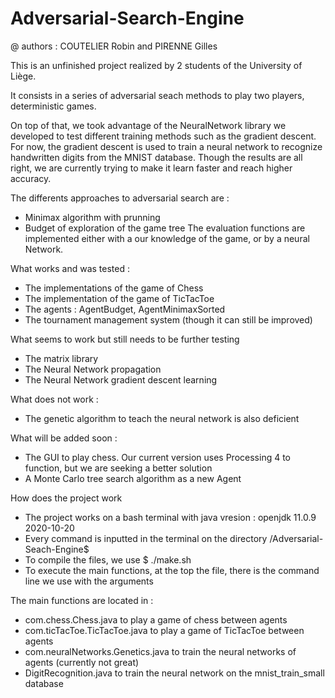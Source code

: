 # Adversarial-Search-Engine
@ authors : COUTELIER Robin and PIRENNE Gilles

This is an unfinished project realized by 2 students of the University of Liège.

It consists in a series of adversarial seach methods to play two players, deterministic games.

On top of that, we took advantage of the NeuralNetwork library we developed to test different
training methods such as the gradient descent. For now, the gradient descent is used to
train a neural network to recognize handwritten digits from the MNIST database.
Though the results are all right, we are currently trying to make it learn faster
and reach higher accuracy.

The differents approaches to adversarial search are :
 - Minimax algorithm with prunning
 - Budget of exploration of the game tree
The evaluation functions are implemented either with a our knowledge of the game, or by a neural Network.

What works and was tested :
 - The implementations of the game of Chess
 - The implementation of the game of TicTacToe
 - The agents : AgentBudget, AgentMinimaxSorted
 - The tournament management system (though it can still be improved)

What seems to work but still needs to be further testing
 - The matrix library
 - The Neural Network propagation
 - The Neural Network gradient descent learning

What does not work :
 - The genetic algorithm to teach the neural network is also deficient

What will be added soon :
 - The GUI to play chess. Our current version uses Processing 4 to function, but we are seeking a better solution
 - A Monte Carlo tree search algorithm as a new Agent


How does the project work
 - The project works on a bash terminal with java vresion : openjdk 11.0.9 2020-10-20
 - Every command is inputted in the terminal on the directory /Adversarial-Seach-Engine$
 - To compile the files, we use $ ./make.sh
 - To execute the main functions, at the top the file, there is the command line we use with the arguments

The main functions are located in :
 - com.chess.Chess.java             to play a game of chess between agents
 - com.ticTacToe.TicTacToe.java     to play a game of TicTacToe between agents
 - com.neuralNetworks.Genetics.java to train the neural networks of agents (currently not great)
 - DigitRecognition.java            to train the neural network on the mnist_train_small database

